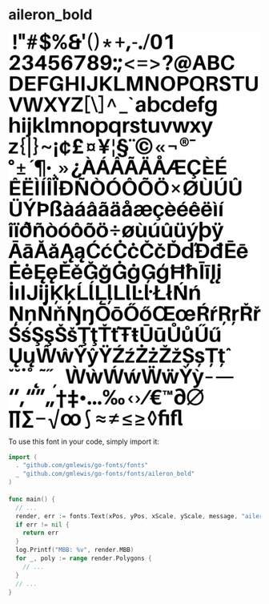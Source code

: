 # aileron_bold

![aileron_bold](aileron_bold.png)

To use this font in your code, simply import it:

```go
import (
  . "github.com/gmlewis/go-fonts/fonts"
  _ "github.com/gmlewis/go-fonts/fonts/aileron_bold"
)

func main() {
  // ...
  render, err := fonts.Text(xPos, yPos, xScale, yScale, message, "aileron_bold", Center)
  if err != nil {
    return err
  }
  log.Printf("MBB: %v", render.MBB)
  for _, poly := range render.Polygons {
    // ...
  }
  // ...
}
```

